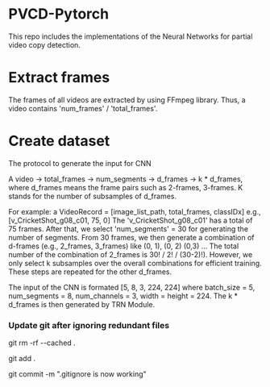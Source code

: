 # PVCD-Pytorch
This repo includes the implementations of the Neural Networks for partial video copy detection. 

# Extract frames

The frames of all videos are extracted by using FFmpeg library. Thus, a video contains 'num_frames' / 'total_frames'.

# Create dataset

The protocol to generate the input for CNN

A video -> total_frames -> num_segments -> d_frames -> k * d_frames, where d_frames means the frame pairs such as 2-frames, 3-frames.
K stands for the number of subsamples of d_frames.

For example: a VideoRecord = [image_list_path, total_frames, classIDx] e.g., [v_CricketShot_g08_c01, 75, 0]
The 'v_CricketShot_g08_c01' has a total of 75 frames. After that, we select 'num_segments' = 30 for generating the number of segments.
From 30 frames, we then generate a combination of d-frames (e.g., 2_frames, 3_frames) like (0, 1), (0, 2) (0,3) ...
The total number of the combination of 2_frames is 30! / 2! / (30-2)!). However, we only select k subsamples over the overall combinations for
efficient training. These steps are repeated for the other d_frames.

The input of the CNN is formated [5, 8, 3, 224, 224] where batch_size = 5, num_segments = 8, num_channels = 3, width = height = 224.
The k * d_frames is then generated by TRN Module.




### Update git after ignoring redundant files

git rm -rf --cached .

git add .

git commit -m ".gitignore is now working"









